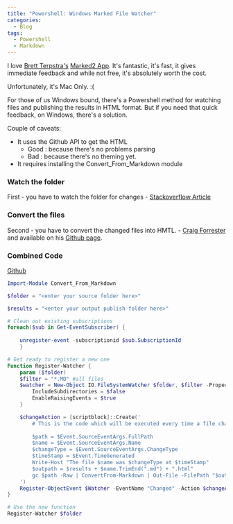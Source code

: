 ```yaml
---
title: "Powershell: Windows Marked File Watcher"
categories:
  - Blog
tags:
  - Powershell
  - Markdown
---
```


I love [Brett Terpstra's](https://brettterpstra.com/) [Marked2 App](https://marked2app.com/).  It's fantastic, it's fast, it gives immediate feedback and while not free, it's absolutely worth the cost. 

Unfortunately, it's Mac Only.  :(

For those of us Windows bound, there's a Powershell method for watching files and publishing the results in HTML format.  But if you need that quick feedback, on Windows, there's a solution.

Couple of caveats:

* It uses the Github API to get the HTML
	- Good : because there's no problems parsing
	- Bad : because there's no theming yet.
* It requires installing the Convert_From_Markdown module 


### Watch the folder 
First - you have to watch the folder for changes - [Stackoverflow Article](https://stackoverflow.com/a/29067433/21275)

### Convert the files 
Second - you have to convert the changed files into HMTL. - [Craig Forrester](https://www.craigforrester.com/) and available on his [Github page](https://github.com/craigforr/ConvertFrom-Markdown).

### Combined Code
[Github](https://gist.github.com/nryberg/cb1f00067129fded3103f1b737fcb70d)

```powershell
Import-Module Convert_From_Markdown

$folder = "<enter your source folder here>"

$results = "<enter your output publish folder here>"

# Clean out existing subscriptions
foreach($sub in Get-EventSubscriber) {
    
    unregister-event -subscriptionid $sub.SubscriptionId
    }

# Get ready to register a new one
Function Register-Watcher {
    param ($folder)
    $filter = "*.MD" #all files
    $watcher = New-Object IO.FileSystemWatcher $folder, $filter -Property @{ 
        IncludeSubdirectories = $false
        EnableRaisingEvents = $true
    }

    $changeAction = [scriptblock]::Create('
        # This is the code which will be executed every time a file change is detected
		
        $path = $Event.SourceEventArgs.FullPath
        $name = $Event.SourceEventArgs.Name
        $changeType = $Event.SourceEventArgs.ChangeType
        $timeStamp = $Event.TimeGenerated
        Write-Host "The file $name was $changeType at $timeStamp"
        $outpath = $results + $name.TrimEnd(".md") + ".html"
        gc $path -Raw | ConvertFrom-Markdown | Out-File -FilePath "$outpath"
    ')
    Register-ObjectEvent $Watcher -EventName "Changed" -Action $changeAction
}

# Use the new function 
Register-Watcher $folder
```
